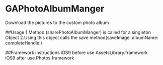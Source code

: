 # GAPhotoAlbumManger
Download the pictures to the custom photo album

##Usage
1.Method (sharePhotoAlbumManger) is called for a singleton Object
2.Using this object calls the save method(saveImage: albumName: completeHandle:)

##Framework instructions
iOS9 before use AssetsLibrary.framework  
iOS9 after use Photos.framework

